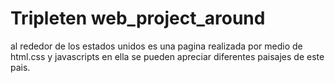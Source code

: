 # Tripleten web_project_around

al rededor de los estados unidos es una pagina realizada por medio de html.css y javascripts
en ella se pueden apreciar diferentes paisajes de este pais.
